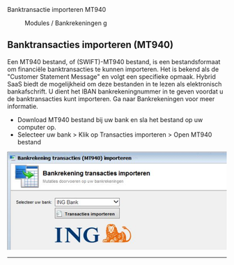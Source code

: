 <properties>
	<page>
		<title>Banktransactie importeren MT940</title>
		<description>Banktransactie importeren MT940</description>
	</page>
	<menu>
		<position>Modules / Bankrekeningen </position> 
		<title>Banktransactie importeren MT940</title>
		<sort>g</sort>
	</menu>
</properties>

## Banktransacties importeren (MT940) ##

Een MT940 bestand, of (SWIFT)-MT940 bestand, is een bestandsformaat om financiële banktransacties te kunnen importeren. Het is bekend als de "Customer Statement Message" en volgt een specifieke opmaak. Hybrid SaaS biedt de mogelijkheid om deze bestanden in te lezen als elektronisch bankafschrift.
U dient het IBAN bankrekeningnummer in te geven voordat u de banktransacties kunt importeren. Ga naar Bankrekeningen voor meer informatie.

- Download MT940 bestand bij uw bank en sla het bestand op uw computer op.
- Selecteer uw bank > Klik op Transacties importeren > Open MT940 bestand  

![](images/bankrekening-transactieimportmt940.JPG)

----------
